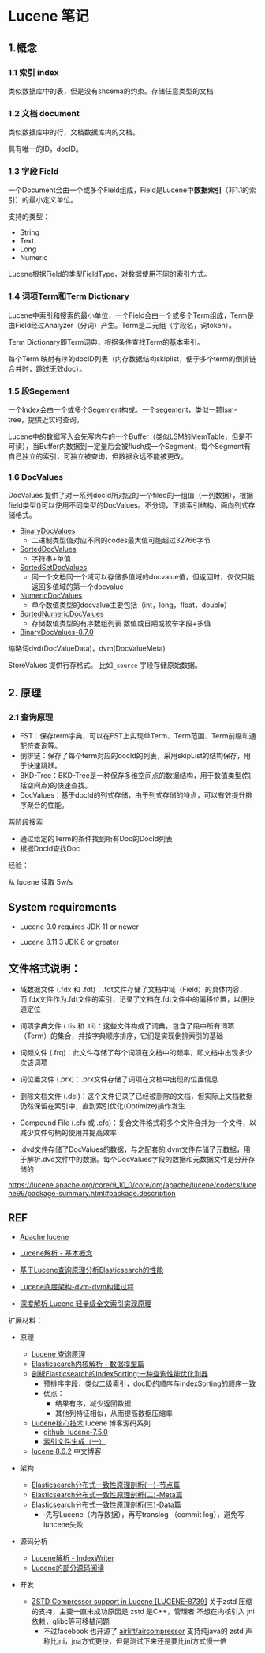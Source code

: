 # Lucene 笔记

## 1.概念

### 1.1 索引 index

类似数据库中的表，但是没有shcema的约束。存储任意类型的文档

### 1.2 文档 document

类似数据库中的行，文档数据库内的文档。

具有唯一的ID，docID。

### 1.3 字段 Field

一个Document会由一个或多个Field组成，Field是Lucene中**数据索引**（非1.1的索引）的最小定义单位。

支持的类型：

- String
- Text
- Long
- Numeric

Lucene根据Field的类型FieldType，对数据使用不同的索引方式。

### 1.4 词项Term和Term Dictionary

Lucene中索引和搜索的最小单位，一个Field会由一个或多个Term组成，Term是由Field经过Analyzer（分词）产生。Term是二元组（字段名，词token）。

Term Dictionary即Term词典，根据条件查找Term的基本索引。

每个Term 映射有序的docID列表（内存数据结构skiplist，便于多个term的倒排链合并时，跳过无效doc）。

### 1.5 段Segement

一个Index会由一个或多个Segement构成。一个segement，类似一颗lsm-tree，提供近实时查询。

Lucene中的数据写入会先写内存的一个Buffer（类似LSM的MemTable，但是不可读），当Buffer内数据到一定量后会被flush成一个Segment，每个Segment有自己独立的索引，可独立被查询，但数据永远不能被更改。

### 1.6 DocValues

DocValues 提供了对一系列docId所对应的一个filed的一组值（一列数据），根据field类型()可以使用不同类型的DocValues。不分词，正排索引结构，面向列式存储格式。

- [BinaryDocValues](https://www.amazingkoala.com.cn/Lucene/DocValues/2019/0412/49.html) 
  - 二进制类型值对应不同的codes最大值可能超过32766字节
- [SortedDocValues](https://www.amazingkoala.com.cn/Lucene/DocValues/2019/0219/34.html)
  - 字符串+单值
- [SortedSetDocValues](https://www.amazingkoala.com.cn/Lucene/DocValues/2019/0412/48.html)
  - 同一个文档同一个域可以存储多值域的docvalue值，但返回时，仅仅只能返回多值域的第一个docvalue
- [NumericDocValues](https://www.amazingkoala.com.cn/Lucene/DocValues/2019/0409/46.html)
  - 单个数值类型的docvalue主要包括（int，long，float，double）
- [SortedNumericDocValues](https://www.amazingkoala.com.cn/Lucene/DocValues/2019/0410/47.html)
  - 存储数值类型的有序数组列表   数值或日期或枚举字段+多值
- [BinaryDocValues-8.7.0](https://www.amazingkoala.com.cn/Lucene/DocValues/2020/1121/179.html)

缩略词dvd(DocValueData)，dvm(DocValueMeta)

StoreValues 提供行存格式。 比如`_source` 字段存储原始数据。

## 2. 原理

### 2.1 查询原理

- FST：保存term字典，可以在FST上实现单Term、Term范围、Term前缀和通配符查询等。
- 倒排链：保存了每个term对应的docId的列表，采用skipList的结构保存，用于快速跳跃。
- BKD-Tree：BKD-Tree是一种保存多维空间点的数据结构，用于数值类型(包括空间点)的快速查找。
- DocValues：基于docId的列式存储，由于列式存储的特点，可以有效提升排序聚合的性能。

两阶段搜索

- 通过给定的Term的条件找到所有Doc的DocId列表
- 根据DocId查找Doc


经验：

从 lucene 读取 5w/s


## System requirements 
- Lucene 9.0 requires JDK 11 or newer

- Lucene 8.11.3  JDK 8 or greater

## 文件格式说明：

- 域数据文件 (.fdx 和 .fdt)：.fdt文件存储了文档中域（Field）的具体内容，而.fdx文件作为.fdt文件的索引，记录了文档在.fdt文件中的偏移位置，以便快速定位
- 词项字典文件 (.tis 和 .tii)：这些文件构成了词典，包含了段中所有词项（Term）的集合，并按字典顺序排序，它们是实现倒排索引的基础
- 词频文件 (.frq)：此文件存储了每个词项在文档中的频率，即文档中出现多少次该词项
- 词位置文件 (.prx)：.prx文件存储了词项在文档中出现的位置信息

- 删除文档文件 (.del)：这个文件记录了已经被删除的文档，但实际上文档数据仍然保留在索引中，直到索引优化(Optimize)操作发生

- Compound File (.cfs 或 .cfe)：复合文件格式将多个文件合并为一个文件，以减少文件句柄的使用并提高效率

- .dvd文件存储了DocValues的数据，与之配套的.dvm文件存储了元数据，用于解析.dvd文件中的数据。每个DocValues字段的数据和元数据文件是分开存储的

https://lucene.apache.org/core/9_10_0/core/org/apache/lucene/codecs/lucene99/package-summary.html#package.description


## REF

- [Apache lucene](https://lucene.apache.org/)
- [Lucene解析 - 基本概念](https://zhuanlan.zhihu.com/p/35469104)
- [基于Lucene查询原理分析Elasticsearch的性能](https://zhuanlan.zhihu.com/p/47951652)
- [Lucene底层架构-dvm-dvm构建过程](https://kkewwei.github.io/elasticsearch_learning/2019/11/15/Lucene%E5%BA%95%E5%B1%82%E6%9E%B6%E6%9E%84-dvm-dvm%E6%9E%84%E5%BB%BA%E8%BF%87%E7%A8%8B/)


- [深度解析 Lucene 轻量级全文索引实现原理](https://cloud.tencent.com/developer/news/841587)

扩展材料：

- 原理
  - [Lucene 查询原理](https://zhuanlan.zhihu.com/p/35814539)
  - [Elasticsearch内核解析 - 数据模型篇](https://zhuanlan.zhihu.com/p/34680841)
  - [剖析Elasticsearch的IndexSorting:一种查询性能优化利器](https://zhuanlan.zhihu.com/p/49206974)
    - 预排序字段，类似二级索引，docID的顺序与IndexSorting的顺序一致
    - 优点：
      - 结果有序，减少返回数据
      - 其他列特征相似，从而提高数据压缩率
  - [Lucene核心技术](https://www.amazingkoala.com.cn/Lucene/2019/1205/115.html) lucene 博客源码系列
    - [github: lucene-7.5.0](https://github.com/LuXugang/Lucene-7.5.0)
    - [索引文件生成（一）](https://www.amazingkoala.com.cn/Lucene/Index/2019/1226/121.html)
  - [lucene 8.6.2](https://kkewwei.github.io/elasticsearch_learning/categories/Lucene/) 中文博客
- 架构
  - [Elasticsearch分布式一致性原理剖析(一)-节点篇](https://zhuanlan.zhihu.com/p/34858035)
  - [Elasticsearch分布式一致性原理剖析(二)-Meta篇](https://zhuanlan.zhihu.com/p/35283785)
  - [Elasticsearch分布式一致性原理剖析(三)-Data篇](https://zhuanlan.zhihu.com/p/35285514)
    - ·先写Lucene（内存数据），再写translog  （commit log），避免写luncene失败
- 源码分析
  - [Lucene解析 - IndexWriter](https://zhuanlan.zhihu.com/p/35795070)
  - [Lucene的部分源码阅读](https://zhuanlan.zhihu.com/p/367391355)


- 开发
  - [ZSTD Compressor support in Lucene [LUCENE-8739]](https://github.com/apache/lucene/issues/9784) 关于zstd 压缩的支持，主要一直未成功原因是 zstd 是C++，管理者 不想在内核引入 jni 依赖，glibc等可移植问题
    - 不过facebook 也开源了 [airlift/aircompressor](https://github.com/airlift/aircompressor) 支持纯java的 zstd 声称比jni，jna方式更快，但是测试下来还是要比jni方式慢一倍

